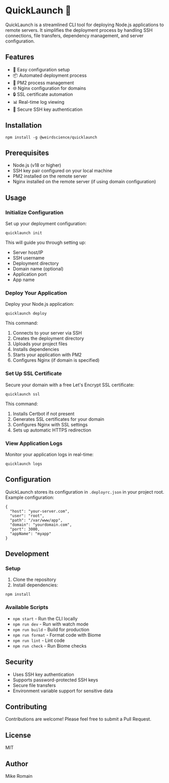 # QuickLaunch 🚀

QuickLaunch is a streamlined CLI tool for deploying Node.js applications to remote servers. It simplifies the deployment process by handling SSH connections, file transfers, dependency management, and server configuration.

## Features

- 🔧 Easy configuration setup
- 📦 Automated deployment process
- 🔄 PM2 process management
- 🌐 Nginx configuration for domains
- 🔒 SSL certificate automation
- 📊 Real-time log viewing
- 🔐 Secure SSH key authentication

## Installation

```
npm install -g @weirdscience/quicklaunch
```

## Prerequisites

- Node.js (v18 or higher)
- SSH key pair configured on your local machine
- PM2 installed on the remote server
- Nginx installed on the remote server (if using domain configuration)

## Usage

### Initialize Configuration

Set up your deployment configuration:

```
quicklaunch init
```

This will guide you through setting up:
- Server host/IP
- SSH username
- Deployment directory
- Domain name (optional)
- Application port
- App name

### Deploy Your Application

Deploy your Node.js application:

```
quicklaunch deploy
```

This command:
1. Connects to your server via SSH
2. Creates the deployment directory
3. Uploads your project files
4. Installs dependencies
5. Starts your application with PM2
6. Configures Nginx (if domain is specified)

### Set Up SSL Certificate

Secure your domain with a free Let's Encrypt SSL certificate:

```
quicklaunch ssl
```

This command:
1. Installs Certbot if not present
2. Generates SSL certificates for your domain
3. Configures Nginx with SSL settings
4. Sets up automatic HTTPS redirection

### View Application Logs

Monitor your application logs in real-time:

```
quicklaunch logs
```

## Configuration

QuickLaunch stores its configuration in `.deployrc.json` in your project root. Example configuration:

```
{
  "host": "your-server.com",
  "user": "root",
  "path": "/var/www/app",
  "domain": "yourdomain.com",
  "port": 3000,
  "appName": "myapp"
}
```

## Development

### Setup

1. Clone the repository
2. Install dependencies:
```
npm install
```

### Available Scripts

- `npm start` - Run the CLI locally
- `npm run dev` - Run with watch mode
- `npm run build` - Build for production
- `npm run format` - Format code with Biome
- `npm run lint` - Lint code
- `npm run check` - Run Biome checks

## Security

- Uses SSH key authentication
- Supports password-protected SSH keys
- Secure file transfers
- Environment variable support for sensitive data

## Contributing

Contributions are welcome! Please feel free to submit a Pull Request.

## License

MIT

## Author

Mike Romain